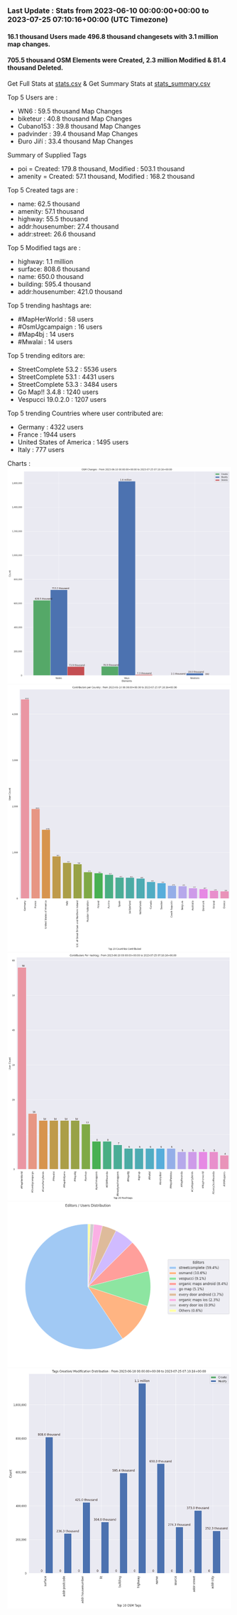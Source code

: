 ### Last Update : Stats from 2023-06-10 00:00:00+00:00 to 2023-07-25 07:10:16+00:00 (UTC Timezone)

#### 16.1 thousand Users made 496.8 thousand changesets with 3.1 million map changes.
#### 705.5 thousand OSM Elements were Created, 2.3 million Modified & 81.4 thousand Deleted.
Get Full Stats at [stats.csv](/stats/fieldmappers/Daily/stats.csv)
 & Get Summary Stats at [stats_summary.csv](/stats/fieldmappers/Daily/stats_summary.csv)

Top 5 Users are : 
- WN6 : 59.5 thousand Map Changes
- biketeur : 40.8 thousand Map Changes
- Cubano153 : 39.8 thousand Map Changes
- padvinder : 39.4 thousand Map Changes
- Đuro Jiří : 33.4 thousand Map Changes

Summary of Supplied Tags
- poi = Created: 179.8 thousand, Modified : 503.1 thousand
- amenity = Created: 57.1 thousand, Modified : 168.2 thousand


Top 5 Created tags are :
- name: 62.5 thousand
- amenity: 57.1 thousand
- highway: 55.5 thousand
- addr:housenumber: 27.4 thousand
- addr:street: 26.6 thousand


Top 5 Modified tags are :
- highway: 1.1 million
- surface: 808.6 thousand
- name: 650.0 thousand
- building: 595.4 thousand
- addr:housenumber: 421.0 thousand


Top 5 trending hashtags are:
- #MapHerWorld : 58 users
- #OsmUgcampaign : 16 users
- #Map4bj : 14 users
- #Mwalai : 14 users


Top 5 trending editors are:
- StreetComplete 53.2 : 5536 users
- StreetComplete 53.1 : 4431 users
- StreetComplete 53.3 : 3484 users
- Go Map!! 3.4.8 : 1240 users
- Vespucci 19.0.2.0 : 1207 users


Top 5 trending Countries where user contributed are:
- Germany : 4322 users
- France : 1944 users
- United States of America : 1495 users
- Italy : 777 users


 Charts : 
![Alt text](./stats_osm_changes.png) 
![Alt text](./stats_users_per_country.png) 
![Alt text](./stats_users_per_hashtag.png) 
![Alt text](./stats_editors_pie_chart.png) 
![Alt text](./stats_tags.png) 
